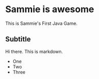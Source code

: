 # Sammie is awesome

This is Sammie's First Java Game.

## Subtitle

Hi there.
This is markdown.

* One
* Two
* Three



